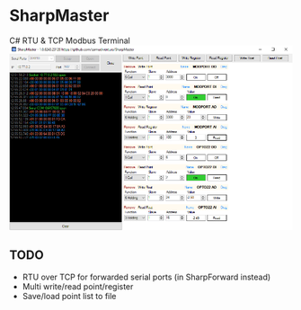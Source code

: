 # SharpMaster
C# RTU & TCP Modbus Terminal
![SharpMaster](SharpMaster.png)

## TODO
* RTU over TCP for forwarded serial ports (in SharpForward instead)
* Multi write/read point/register
* Save/load point list to file
